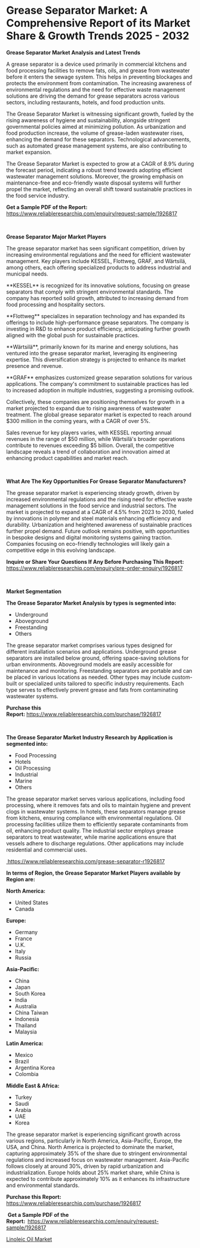 <p><h1>Grease Separator Market: A Comprehensive Report of its Market Share & Growth Trends 2025 - 2032</h1></p><p><strong>Grease Separator Market Analysis and Latest Trends</strong></p>
<p><p>A grease separator is a device used primarily in commercial kitchens and food processing facilities to remove fats, oils, and grease from wastewater before it enters the sewage system. This helps in preventing blockages and protects the environment from contamination. The increasing awareness of environmental regulations and the need for effective waste management solutions are driving the demand for grease separators across various sectors, including restaurants, hotels, and food production units.</p><p>The Grease Separator Market is witnessing significant growth, fueled by the rising awareness of hygiene and sustainability, alongside stringent governmental policies aimed at minimizing pollution. As urbanization and food production increase, the volume of grease-laden wastewater rises, enhancing the demand for these separators. Technological advancements, such as automated grease management systems, are also contributing to market expansion. </p><p>The Grease Separator Market is expected to grow at a CAGR of 8.9% during the forecast period, indicating a robust trend towards adopting efficient wastewater management solutions. Moreover, the growing emphasis on maintenance-free and eco-friendly waste disposal systems will further propel the market, reflecting an overall shift toward sustainable practices in the food service industry.</p></p>
<p><strong>Get a Sample PDF of the Report:&nbsp;</strong> <a href="https://www.reliableresearchiq.com/enquiry/request-sample/1926817?utm_campaign=2758&utm_medium=2&utm_source=Github&utm_content=ia&utm_term=28032025&utm_id=grease-separator">https://www.reliableresearchiq.com/enquiry/request-sample/1926817</a></p>
<p>&nbsp;</p>
<p><strong>Grease Separator Major Market Players</strong></p>
<p><p>The grease separator market has seen significant competition, driven by increasing environmental regulations and the need for efficient wastewater management. Key players include KESSEL, Flottweg, GRAF, and Wärtsilä, among others, each offering specialized products to address industrial and municipal needs.</p><p>**KESSEL** is recognized for its innovative solutions, focusing on grease separators that comply with stringent environmental standards. The company has reported solid growth, attributed to increasing demand from food processing and hospitality sectors. </p><p>**Flottweg** specializes in separation technology and has expanded its offerings to include high-performance grease separators. The company is investing in R&D to enhance product efficiency, anticipating further growth aligned with the global push for sustainable practices.</p><p>**Wärtsilä**, primarily known for its marine and energy solutions, has ventured into the grease separator market, leveraging its engineering expertise. This diversification strategy is projected to enhance its market presence and revenue.</p><p>**GRAF** emphasizes customized grease separation solutions for various applications. The company's commitment to sustainable practices has led to increased adoption in multiple industries, suggesting a promising outlook.</p><p>Collectively, these companies are positioning themselves for growth in a market projected to expand due to rising awareness of wastewater treatment. The global grease separator market is expected to reach around $300 million in the coming years, with a CAGR of over 5%.</p><p>Sales revenue for key players varies, with KESSEL reporting annual revenues in the range of $50 million, while Wärtsilä's broader operations contribute to revenues exceeding $5 billion. Overall, the competitive landscape reveals a trend of collaboration and innovation aimed at enhancing product capabilities and market reach.</p></p>
<p>&nbsp;</p>
<p><strong>What Are The Key Opportunities For Grease Separator Manufacturers?</strong></p>
<p><p>The grease separator market is experiencing steady growth, driven by increased environmental regulations and the rising need for effective waste management solutions in the food service and industrial sectors. The market is projected to expand at a CAGR of 4.5% from 2023 to 2030, fueled by innovations in polymer and steel materials enhancing efficiency and durability. Urbanization and heightened awareness of sustainable practices further propel demand. Future outlook remains positive, with opportunities in bespoke designs and digital monitoring systems gaining traction. Companies focusing on eco-friendly technologies will likely gain a competitive edge in this evolving landscape.</p></p>
<p><strong>Inquire or Share Your Questions If Any Before Purchasing This Report:</strong> <a href="https://www.reliableresearchiq.com/enquiry/pre-order-enquiry/1926817?utm_campaign=2758&utm_medium=2&utm_source=Github&utm_content=ia&utm_term=28032025&utm_id=grease-separator">https://www.reliableresearchiq.com/enquiry/pre-order-enquiry/1926817</a></p>
<p>&nbsp;</p>
<p><strong>Market Segmentation</strong></p>
<p><strong>The Grease Separator Market Analysis by types is segmented into:</strong></p>
<p><ul><li>Underground</li><li>Aboveground</li><li>Freestanding</li><li>Others</li></ul></p>
<p><p>The grease separator market comprises various types designed for different installation scenarios and applications. Underground grease separators are installed below ground, offering space-saving solutions for urban environments. Aboveground models are easily accessible for maintenance and monitoring. Freestanding separators are portable and can be placed in various locations as needed. Other types may include custom-built or specialized units tailored to specific industry requirements. Each type serves to effectively prevent grease and fats from contaminating wastewater systems.</p></p>
<p><strong>Purchase this Report:&nbsp;</strong><a href="https://www.reliableresearchiq.com/purchase/1926817?utm_campaign=2758&utm_medium=2&utm_source=Github&utm_content=ia&utm_term=28032025&utm_id=grease-separator">https://www.reliableresearchiq.com/purchase/1926817</a></p>
<p>&nbsp;</p>
<p><strong>The Grease Separator Market Industry Research by Application is segmented into:</strong></p>
<p><ul><li>Food Processing</li><li>Hotels</li><li>Oil Processing</li><li>Industrial</li><li>Marine</li><li>Others</li></ul></p>
<p><p>The grease separator market serves various applications, including food processing, where it removes fats and oils to maintain hygiene and prevent clogs in wastewater systems. In hotels, these separators manage grease from kitchens, ensuring compliance with environmental regulations. Oil processing facilities utilize them to efficiently separate contaminants from oil, enhancing product quality. The industrial sector employs grease separators to treat wastewater, while marine applications ensure that vessels adhere to discharge regulations. Other applications may include residential and commercial uses.</p></p>
<p><a href="https://www.reliableresearchiq.com/grease-separator-r1926817?utm_campaign=2758&utm_medium=2&utm_source=Github&utm_content=ia&utm_term=28032025&utm_id=grease-separator">&nbsp;https://www.reliableresearchiq.com/grease-separator-r1926817</a></p>
<p><strong>In terms of Region, the Grease Separator Market Players available by Region are:</strong></p>
<p>
    <p> <strong> North America: </strong>
        <ul>
            <li>United States</li>
            <li>Canada</li>
        </ul>
        </p> 
    <p> <strong> Europe: </strong>
        <ul>
            <li>Germany</li>
            <li>France</li>
            <li>U.K.</li>
            <li>Italy</li>
            <li>Russia</li>
        </ul>
        </p> 
    <p> <strong> Asia-Pacific: </strong>
        <ul>
            <li>China</li>
            <li>Japan</li>
            <li>South Korea</li>
            <li>India</li>
            <li>Australia</li>
            <li>China Taiwan</li>
            <li>Indonesia</li>
            <li>Thailand</li>
            <li>Malaysia</li>
        </ul>
        </p> 
    <p> <strong> Latin America: </strong>
        <ul>
            <li>Mexico</li>
            <li>Brazil</li>
            <li>Argentina Korea</li>
            <li>Colombia</li>
        </ul>
        </p> 
    <p> <strong> Middle East & Africa: </strong>
        <ul>
            <li>Turkey</li>
            <li>Saudi</li>
            <li>Arabia</li>
            <li>UAE</li>
            <li>Korea</li>
        </ul>
    </p>
    </p>
<p><p>The grease separator market is experiencing significant growth across various regions, particularly in North America, Asia-Pacific, Europe, the USA, and China. North America is projected to dominate the market, capturing approximately 35% of the share due to stringent environmental regulations and increased focus on wastewater management. Asia-Pacific follows closely at around 30%, driven by rapid urbanization and industrialization. Europe holds about 25% market share, while China is expected to contribute approximately 10% as it enhances its infrastructure and environmental standards.</p></p>
<p><strong>Purchase this Report: </strong><a href="https://www.reliableresearchiq.com/purchase/1926817?utm_campaign=2758&utm_medium=2&utm_source=Github&utm_content=ia&utm_term=28032025&utm_id=grease-separator">https://www.reliableresearchiq.com/purchase/1926817</a></p>
<p>&nbsp;<strong>Get a Sample PDF of the Report:&nbsp;&nbsp;</strong><a href="https://www.reliableresearchiq.com/enquiry/request-sample/1926817?utm_campaign=2758&utm_medium=2&utm_source=Github&utm_content=ia&utm_term=28032025&utm_id=grease-separator">https://www.reliableresearchiq.com/enquiry/request-sample/1926817</a></p>
<p><strong></strong></p>
<p><p><a href="https://github.com/iroldilom/Market-Research-Report-List-1/blob/main/linoleic-oil-market.md?utm_campaign=2758&utm_medium=2&utm_source=Github&utm_content=ia&utm_term=28032025&utm_id=grease-separator">Linoleic Oil Market</a></p></p>